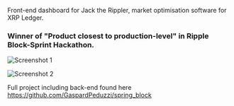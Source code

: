 Front-end dashboard for Jack the Rippler, market optimisation software for XRP Ledger.

### Winner of "Product closest to production-level" in Ripple Block-Sprint Hackathon.

![Screenshot 1](https://media.licdn.com/dms/image/C4D22AQFcETDM7k0RnQ/feedshare-shrink_2048_1536/0?e=1577923200&v=beta&t=SGjRuDxLPjfBAnTE4EV2lVtEcDK8__2tismYvEOuByw)

![Screenshot 2](https://media.licdn.com/dms/image/C4D22AQGjr8yuDC_B9w/feedshare-shrink_2048_1536/0?e=1577923200&v=beta&t=K3gL5IDgEPsJlkcr2jzpcCwncnnuAEmGerYUl3xUNCg)

Full project including back-end found here https://github.com/GaspardPeduzzi/spring_block

